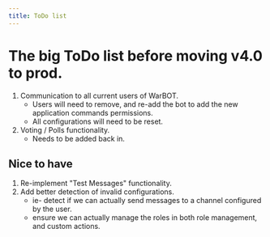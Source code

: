 ```yaml
---
title: ToDo list
---
```


# The big ToDo list before moving v4.0 to prod.

1. Communication to all current users of WarBOT.
    * Users will need to remove, and re-add the bot to add the new application commands permissions.
    * All configurations will need to be reset.
2. Voting / Polls functionality.
    * Needs to be added back in.


## Nice to have

1. Re-implement "Test Messages" functionality.
2. Add better detection of invalid configurations. 
    * ie- detect if we can actually send messages to a channel configured by the user.
    * ensure we can actually manage the roles in both role management, and custom actions.
